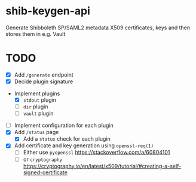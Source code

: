 # shib-keygen-api

Generate Shibboleth SP/SAML2 metadata X509 certificates, keys and then stores them in e.g. Vault

# TODO
* [X] Add `/generate` endpoint
* [X] Decide plugin signature
* Implement plugins
  * [X] `stdout` plugin
  * [ ] `dir` plugin
  * [ ] `vault` plugin
* [ ] Implement configuration for each plugin
* [X] Add `/status` page
  * [X] Add a `status` check for each plugin
* [X] Add certificate and key generation using `openssl-req(1)`
  * [ ] Either use `pyopenssl` https://stackoverflow.com/a/60804101
  * [ ] or `cryptography` https://cryptography.io/en/latest/x509/tutorial/#creating-a-self-signed-certificate
